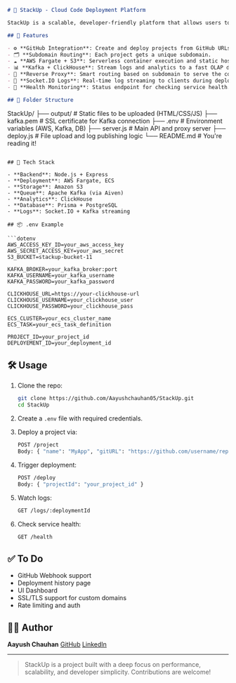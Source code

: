 

```markdown
# 🚀 StackUp - Cloud Code Deployment Platform

StackUp is a scalable, developer-friendly platform that allows users to deploy static projects directly from GitHub repositories to AWS infrastructure using Fargate, S3, Kafka, and ClickHouse. It also supports real-time log tracking via WebSockets and data ingestion for analytics.

## 🧠 Features

- ⚙️ **GitHub Integration**: Create and deploy projects from GitHub URLs.
- 🗂️ **Subdomain Routing**: Each project gets a unique subdomain.
- ☁️ **AWS Fargate + S3**: Serverless container execution and static hosting on S3.
- 📊 **Kafka + ClickHouse**: Stream logs and analytics to a fast OLAP database.
- 🔌 **Reverse Proxy**: Smart routing based on subdomain to serve the correct project.
- 📡 **Socket.IO Logs**: Real-time log streaming to clients during deployments.
- 🧪 **Health Monitoring**: Status endpoint for checking service health.

## 📁 Folder Structure

```

StackUp/
├── output/                # Static files to be uploaded (HTML/CSS/JS)
├── kafka.pem              # SSL certificate for Kafka connection
├── .env                   # Environment variables (AWS, Kafka, DB)
├── server.js              # Main API and proxy server
├── deploy.js              # File upload and log publishing logic
└── README.md              # You're reading it!

````

## 🔧 Tech Stack

- **Backend**: Node.js + Express
- **Deployment**: AWS Fargate, ECS
- **Storage**: Amazon S3
- **Queue**: Apache Kafka (via Aiven)
- **Analytics**: ClickHouse
- **Database**: Prisma + PostgreSQL
- **Logs**: Socket.IO + Kafka streaming

## 📦 .env Example

```dotenv
AWS_ACCESS_KEY_ID=your_aws_access_key
AWS_SECRET_ACCESS_KEY=your_aws_secret
S3_BUCKET=stackup-bucket-11

KAFKA_BROKER=your_kafka_broker:port
KAFKA_USERNAME=your_kafka_username
KAFKA_PASSWORD=your_kafka_password

CLICKHOUSE_URL=https://your-clickhouse-url
CLICKHOUSE_USERNAME=your_clickhouse_user
CLICKHOUSE_PASSWORD=your_clickhouse_pass

ECS_CLUSTER=your_ecs_cluster_name
ECS_TASK=your_ecs_task_definition

PROJECT_ID=your_project_id
DEPLOYEMENT_ID=your_deployment_id
````

## 🛠️ Usage

1. Clone the repo:

   ```bash
   git clone https://github.com/Aayushchauhan05/StackUp.git
   cd StackUp
   ```

2. Create a `.env` file with required credentials.

3. Deploy a project via:

   ```bash
   POST /project
   Body: { "name": "MyApp", "gitURL": "https://github.com/username/repo" }
   ```

4. Trigger deployment:

   ```bash
   POST /deploy
   Body: { "projectId": "your_project_id" }
   ```

5. Watch logs:

   ```bash
   GET /logs/:deploymentId
   ```

6. Check service health:

   ```bash
   GET /health
   ```

## ✅ To Do

* GitHub Webhook support
* Deployment history page
* UI Dashboard
* SSL/TLS support for custom domains
* Rate limiting and auth

## 👨‍💻 Author

**Aayush Chauhan**
[GitHub](https://github.com/Aayushchauhan05)
[LinkedIn](https://www.linkedin.com/in/aayushchauhan05)

---

> StackUp is a project built with a deep focus on performance, scalability, and developer simplicity. Contributions are welcome!

```

